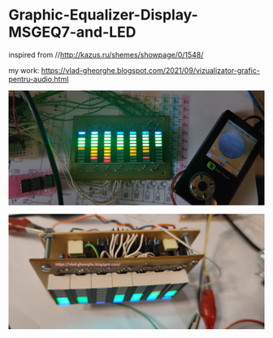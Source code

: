 # Graphic-Equalizer-Display-MSGEQ7-and-LED

inspired from //http://kazus.ru/shemes/showpage/0/1548/

my work: https://vlad-gheorghe.blogspot.com/2021/09/vizualizator-grafic-pentru-audio.html

![poza](https://github.com/vlad-gheorghe/Graphic-Equalizer-Display-MSGEQ7-and-LED/blob/main/1631299357634.jpg)

![poza](https://github.com/vlad-gheorghe/Graphic-Equalizer-Display-MSGEQ7-and-LED/blob/main/1631302036861.jpg)
